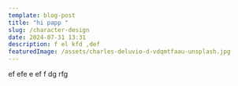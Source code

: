 ```yaml
---
template: blog-post
title: "hi papp "
slug: /character-design
date: 2024-07-31 13:31
description: f el kfd ,def
featuredImage: /assets/charles-deluvio-d-vdqmtfaau-unsplash.jpg
---
```

e﻿f efe e ef f dg rfg